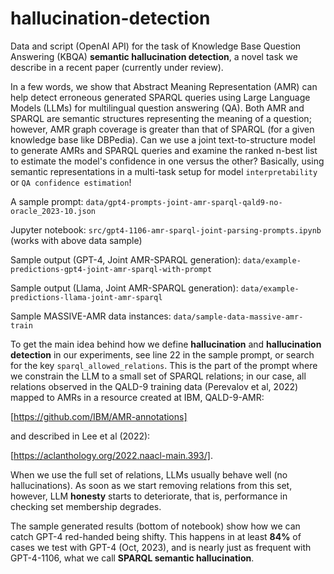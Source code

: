 # hallucination-detection

Data and script (OpenAI API) for the task of Knowledge Base Question Answering (KBQA) **semantic hallucination detection**, a novel task we describe in a recent paper (currently under review).

In a few words, we show that Abstract Meaning Representation (AMR) can help detect erroneous generated SPARQL queries using Large Language Models (LLMs) for multilingual question answering (QA). Both AMR and SPARQL are semantic structures representing the meaning of a question; however, AMR graph coverage is greater than that of SPARQL (for a given knowledge base like DBPedia). Can we use a joint text-to-structure model to generate AMRs and SPARQL queries and examine the ranked n-best list to estimate the model's confidence in one versus the other? Basically, using semantic representations in a multi-task setup for model `interpretability` or `QA confidence estimation`!

A sample prompt: `data/gpt4-prompts-joint-amr-sparql-qald9-no-oracle_2023-10.json` 

Jupyter notebook: `src/gpt4-1106-amr-sparql-joint-parsing-prompts.ipynb` (works with above data sample)

Sample output (GPT-4, Joint AMR-SPARQL generation): `data/example-predictions-gpt4-joint-amr-sparql-with-prompt`

Sample output (Llama, Joint AMR-SPARQL generation): `data/example-predictions-llama-joint-amr-sparql`

Sample MASSIVE-AMR data instances: `data/sample-data-massive-amr-train`


To get the main idea behind how we define **hallucination** and **hallucination detection** in our experiments, see line 22 in the sample prompt, or search for the key `sparql_allowed_relations`. This is the part of the prompt where we constrain the LLM to a small set of SPARQL relations; in our case, all relations observed in the QALD-9 training data (Perevalov et al, 2022) mapped to AMRs in a resource created at IBM, QALD-9-AMR: 

[https://github.com/IBM/AMR-annotations] 

and described in Lee et al (2022): 

[https://aclanthology.org/2022.naacl-main.393/].

When we use the full set of relations, LLMs usually behave well (no hallucinations). As soon as we start removing relations from this set, however, LLM **honesty** starts to deteriorate, that is, performance in checking set membership degrades.

The sample generated results (bottom of notebook) show how we can catch GPT-4 red-handed being shifty. This happens in at least **84%** of cases we test with GPT-4 (Oct, 2023), and is nearly just as frequent with GPT-4-1106, what we call **SPARQL semantic hallucination**.